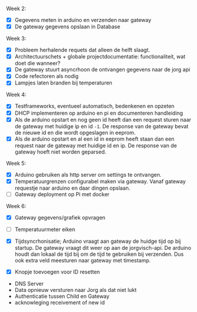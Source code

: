 Week 2:

- [x] Gegevens meten in arduino en verzenden naar gateway
- [x] De gateway gegevens opslaan in Database

Week 3:
- [x] Probleem herhalende requets dat alleen de helft slaagt.
- [x] Architectuurschets + globale projectdocumentatie: functionaliteit, wat doet die wanneer?
- [x] De gateway stuurt asyncrhoon de ontvangen gegevens naar de jorg api
- [x] Code refectoren als nodig
- [x] Lampjes laten branden bij temperaturen

Week 4:
- [x] Testframeworks, eventueel automatisch, bedenkenen en opzeten
- [x] DHCP implementeren op arduino en pi en documenteren handleiding
- [x] Als de arduino opstart en nog geen id heeft dan een request sturen naar de gateway met huidige ip en id `-1`. De response van de gateway bevat de nieuwe id en die wordt opgeslagen in eeprom.
- [x] Als de arduino opstart en al een id in eeprom heeft staan dan een request naar de gateway met huidige id en ip. De response van de gateway hoeft niet worden geparsed.

Week 5:
- [x] Arduino gebruiken als http server om settings te ontvangen.
- [x] Temperatuurgrenzen configurabel maken via gateway. Vanaf gateway requestje naar arduino en daar dingen opslaan.
- [ ] Gateway deployment op Pi met docker

Week 6:
- [x] Gateway gegevens/grafiek opvragen
- [ ] Temperatuurmeter eiken
- [x] Tijdsyncrhonisatie; Arduino vraagt aan gateway de huidge tijd op bij startup. De gateway vraagt dit weer op aan de jorgvisch-api. De arduino houdt dan lokaal de tijd bij om de tijd te gebruiken bij verzenden. Dus ook extra veld meesturen naar gateway met timestamp.


- [x] Knopje toevoegen voor ID resetten
* DNS Server
* Data opnieuw versturen naar Jorg als dat niet lukt
* Authenticatie tussen Child en Gateway
* acknowleging receivement of new id



